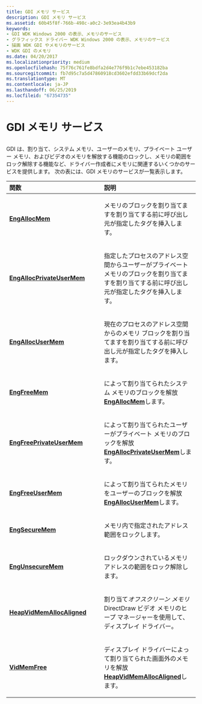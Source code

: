 ```yaml
---
title: GDI メモリ サービス
description: GDI メモリ サービス
ms.assetid: 60b45f8f-766b-498c-a0c2-3e93ea4b43b9
keywords:
- GDI WDK Windows 2000 の表示、メモリのサービス
- グラフィックス ドライバー WDK Windows 2000 の表示、メモリのサービス
- 描画 WDK GDI やメモリのサービス
- WDK GDI のメモリ
ms.date: 04/20/2017
ms.localizationpriority: medium
ms.openlocfilehash: 75f76c761fe8bdfa2d4e776f9b1c7ebe453182ba
ms.sourcegitcommit: fb7d95c7a5d47860918cd3602efdd33b69dcf2da
ms.translationtype: MT
ms.contentlocale: ja-JP
ms.lasthandoff: 06/25/2019
ms.locfileid: "67354735"
---
```

# <a name="gdi-memory-services"></a>GDI メモリ サービス


## <span id="ddk_gdi_memory_services_gg"></span><span id="DDK_GDI_MEMORY_SERVICES_GG"></span>


GDI は、割り当て、システム メモリ、ユーザーのメモリ、プライベート ユーザー メモリ、およびビデオのメモリを解放する機能のロックし、メモリの範囲をロック解除する機能など、ドライバー作成者にメモリに関連するいくつかのサービスを提供します。 次の表には、GDI メモリのサービスが一覧表示します。

<table>
<colgroup>
<col width="50%" />
<col width="50%" />
</colgroup>
<thead>
<tr class="header">
<th align="left">関数</th>
<th align="left">説明</th>
</tr>
</thead>
<tbody>
<tr class="odd">
<td align="left"><p><a href="https://docs.microsoft.com/windows/desktop/api/winddi/nf-winddi-engallocmem" data-raw-source="[&lt;strong&gt;EngAllocMem&lt;/strong&gt;](https://docs.microsoft.com/windows/desktop/api/winddi/nf-winddi-engallocmem)"><strong>EngAllocMem</strong></a></p></td>
<td align="left"><p>メモリのブロックを割り当てますを割り当てする前に呼び出し元が指定したタグを挿入します。</p></td>
</tr>
<tr class="even">
<td align="left"><p><a href="https://docs.microsoft.com/windows/desktop/api/winddi/nf-winddi-engallocprivateusermem" data-raw-source="[&lt;strong&gt;EngAllocPrivateUserMem&lt;/strong&gt;](https://docs.microsoft.com/windows/desktop/api/winddi/nf-winddi-engallocprivateusermem)"><strong>EngAllocPrivateUserMem</strong></a></p></td>
<td align="left"><p>指定したプロセスのアドレス空間からユーザーがプライベート メモリのブロックを割り当てますを割り当てする前に呼び出し元が指定したタグを挿入します。</p></td>
</tr>
<tr class="odd">
<td align="left"><p><a href="https://docs.microsoft.com/windows/desktop/api/winddi/nf-winddi-engallocusermem" data-raw-source="[&lt;strong&gt;EngAllocUserMem&lt;/strong&gt;](https://docs.microsoft.com/windows/desktop/api/winddi/nf-winddi-engallocusermem)"><strong>EngAllocUserMem</strong></a></p></td>
<td align="left"><p>現在のプロセスのアドレス空間からのメモリ ブロックを割り当てますを割り当てする前に呼び出し元が指定したタグを挿入します。</p></td>
</tr>
<tr class="even">
<td align="left"><p><a href="https://docs.microsoft.com/windows/desktop/api/winddi/nf-winddi-engfreemem" data-raw-source="[&lt;strong&gt;EngFreeMem&lt;/strong&gt;](https://docs.microsoft.com/windows/desktop/api/winddi/nf-winddi-engfreemem)"><strong>EngFreeMem</strong></a></p></td>
<td align="left"><p>によって割り当てられたシステム メモリのブロックを解放<a href="https://docs.microsoft.com/windows/desktop/api/winddi/nf-winddi-engallocmem" data-raw-source="[&lt;strong&gt;EngAllocMem&lt;/strong&gt;](https://docs.microsoft.com/windows/desktop/api/winddi/nf-winddi-engallocmem)"> <strong>EngAllocMem</strong></a>します。</p></td>
</tr>
<tr class="odd">
<td align="left"><p><a href="https://docs.microsoft.com/windows/desktop/api/winddi/nf-winddi-engfreeprivateusermem" data-raw-source="[&lt;strong&gt;EngFreePrivateUserMem&lt;/strong&gt;](https://docs.microsoft.com/windows/desktop/api/winddi/nf-winddi-engfreeprivateusermem)"><strong>EngFreePrivateUserMem</strong></a></p></td>
<td align="left"><p>によって割り当てられたユーザーがプライベート メモリのブロックを解放<a href="https://docs.microsoft.com/windows/desktop/api/winddi/nf-winddi-engallocprivateusermem" data-raw-source="[&lt;strong&gt;EngAllocPrivateUserMem&lt;/strong&gt;](https://docs.microsoft.com/windows/desktop/api/winddi/nf-winddi-engallocprivateusermem)"> <strong>EngAllocPrivateUserMem</strong></a>します。</p></td>
</tr>
<tr class="even">
<td align="left"><p><a href="https://docs.microsoft.com/windows/desktop/api/winddi/nf-winddi-engfreeusermem" data-raw-source="[&lt;strong&gt;EngFreeUserMem&lt;/strong&gt;](https://docs.microsoft.com/windows/desktop/api/winddi/nf-winddi-engfreeusermem)"><strong>EngFreeUserMem</strong></a></p></td>
<td align="left"><p>によって割り当てられたメモリをユーザーのブロックを解放<a href="https://docs.microsoft.com/windows/desktop/api/winddi/nf-winddi-engallocusermem" data-raw-source="[&lt;strong&gt;EngAllocUserMem&lt;/strong&gt;](https://docs.microsoft.com/windows/desktop/api/winddi/nf-winddi-engallocusermem)"> <strong>EngAllocUserMem</strong></a>します。</p></td>
</tr>
<tr class="odd">
<td align="left"><p><a href="https://docs.microsoft.com/windows/desktop/api/winddi/nf-winddi-engsecuremem" data-raw-source="[&lt;strong&gt;EngSecureMem&lt;/strong&gt;](https://docs.microsoft.com/windows/desktop/api/winddi/nf-winddi-engsecuremem)"><strong>EngSecureMem</strong></a></p></td>
<td align="left"><p>メモリ内で指定されたアドレス範囲をロックします。</p></td>
</tr>
<tr class="even">
<td align="left"><p><a href="https://docs.microsoft.com/windows/desktop/api/winddi/nf-winddi-engunsecuremem" data-raw-source="[&lt;strong&gt;EngUnsecureMem&lt;/strong&gt;](https://docs.microsoft.com/windows/desktop/api/winddi/nf-winddi-engunsecuremem)"><strong>EngUnsecureMem</strong></a></p></td>
<td align="left"><p>ロックダウンされているメモリ アドレスの範囲をロック解除します。</p></td>
</tr>
<tr class="odd">
<td align="left"><p><a href="https://docs.microsoft.com/windows/desktop/api/dmemmgr/nf-dmemmgr-heapvidmemallocaligned" data-raw-source="[&lt;strong&gt;HeapVidMemAllocAligned&lt;/strong&gt;](https://docs.microsoft.com/windows/desktop/api/dmemmgr/nf-dmemmgr-heapvidmemallocaligned)"><strong>HeapVidMemAllocAligned</strong></a></p></td>
<td align="left"><p>割り当て<em>オフスクリーン メモリ</em>DirectDraw ビデオ メモリのヒープ マネージャーを使用して、ディスプレイ ドライバー。</p></td>
</tr>
<tr class="even">
<td align="left"><p><a href="https://docs.microsoft.com/windows/desktop/api/dmemmgr/nf-dmemmgr-vidmemfree" data-raw-source="[&lt;strong&gt;VidMemFree&lt;/strong&gt;](https://docs.microsoft.com/windows/desktop/api/dmemmgr/nf-dmemmgr-vidmemfree)"><strong>VidMemFree</strong></a></p></td>
<td align="left"><p>ディスプレイ ドライバーによって割り当てられた画面外のメモリを解放<a href="https://docs.microsoft.com/windows/desktop/api/dmemmgr/nf-dmemmgr-heapvidmemallocaligned" data-raw-source="[&lt;strong&gt;HeapVidMemAllocAligned&lt;/strong&gt;](https://docs.microsoft.com/windows/desktop/api/dmemmgr/nf-dmemmgr-heapvidmemallocaligned)"> <strong>HeapVidMemAllocAligned</strong></a>します。</p></td>
</tr>
</tbody>
</table>

 

 

 





